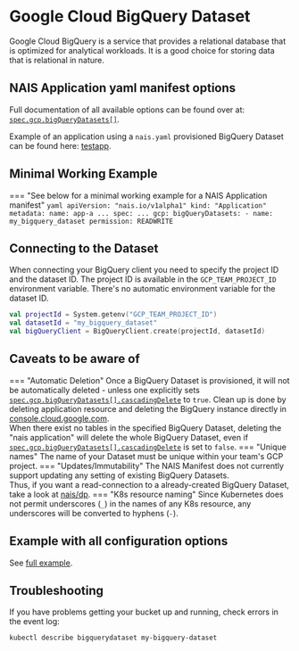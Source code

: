 # Google Cloud BigQuery Dataset

Google Cloud BigQuery is a service that provides a relational database that is optimized for analytical workloads. It is a good choice for storing data that is relational in nature.

## NAIS Application yaml manifest options

Full documentation of all available options can be found over at: [`spec.gcp.bigQueryDatasets[]`](../../nais-application/application#gcpbigquerydatasets).

Example of an application using a `nais.yaml` provisioned BigQuery Dataset can be found here: [testapp](https://github.com/nais/testapp/blob/master/pkg/bigquery/bigquery.go).

## Minimal Working Example

=== "See below for a minimal working example for a NAIS Application manifest"
    ```yaml
    apiVersion: "nais.io/v1alpha1"
    kind: "Application"
    metadata:
      name: app-a
    ...
    spec:
      ...
      gcp:
        bigQueryDatasets:
          - name: my_bigquery_dataset
            permission: READWRITE
    ```

## Connecting to the Dataset
When connecting your BigQuery client you need to specify the project ID and the dataset ID.
The project ID is available in the `GCP_TEAM_PROJECT_ID` environment variable.
There's no automatic environment variable for the dataset ID.

```kotlin
val projectId = System.getenv("GCP_TEAM_PROJECT_ID")
val datasetId = "my_bigquery_dataset"
val bigQueryClient = BigQueryClient.create(projectId, datasetId)
```

## Caveats to be aware of

=== "Automatic Deletion"
    Once a BigQuery Dataset is provisioned, it will not be automatically deleted - unless one explicitly sets [`spec.gcp.bigQueryDatasets[].cascadingDelete`](../../nais-application/application#gcpbigquerydatasetscascadingdelete) to `true`.
    Clean up is done by deleting application resource and deleting the BigQuery instance directly in [console.cloud.google.com](https://console.cloud.google.com/bigquery).
    <br/>
    When there exist no tables in the specified BigQuery Dataset, deleting the "nais application" will delete the whole BigQuery Dataset, even if [`spec.gcp.bigQueryDatasets[].cascadingDelete`](../../nais-application/application#gcpbigquerydatasetscascadingdelete) is set to `false`.
=== "Unique names"
    The name of your Dataset must be unique within your team's GCP project.
=== "Updates/Immutability"
    The NAIS Manifest does not currently support updating any setting of existing BigQuery Datasets.
    <br/>
    Thus, if you want a read-connection to a already-created BigQuery Dataset, take a look at [nais/dp](https://github.com/nais/dp/#dp).
=== "K8s resource naming"
    Since Kubernetes does not permit underscores (`_`) in the names of any K8s resource, any underscores will be converted to hyphens (`-`).

## Example with all configuration options

See [full example](../nais-application/example.md).

## Troubleshooting
If you have problems getting your bucket up and running, check errors in the event log:

```bash
kubectl describe bigquerydataset my-bigquery-dataset
```
